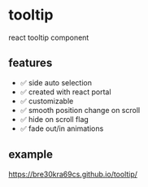 # tooltip

react tooltip component

## features

- ✅ side auto selection
- ✅ created with react portal
- ✅ customizable
- ✅ smooth position change on scroll
- ✅ hide on scroll flag
- ✅ fade out/in animations

## example

https://bre30kra69cs.github.io/tooltip/

